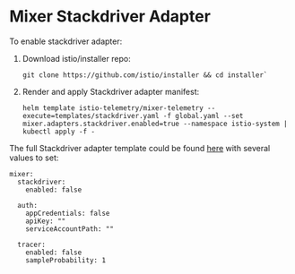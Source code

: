 # Mixer Stackdriver Adapter

To enable stackdriver adapter:

1.  Download istio/installer repo:
    ```
    git clone https://github.com/istio/installer && cd installer`
    ```
2.  Render and apply Stackdriver adapter manifest:
    ```
    helm template istio-telemetry/mixer-telemetry --execute=templates/stackdriver.yaml -f global.yaml --set mixer.adapters.stackdriver.enabled=true --namespace istio-system | kubectl apply -f -
    ```

The full Stackdriver adapter template could be found [here](https://github.com/istio/installer/blob/master/istio-telemetry/mixer-telemetry/templates/stackdriver.yaml) with several values to set:
```
mixer:
  stackdriver:
    enabled: false

  auth:
    appCredentials: false
    apiKey: ""
    serviceAccountPath: ""

  tracer:
    enabled: false
    sampleProbability: 1
```